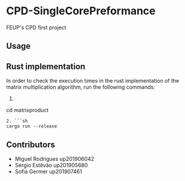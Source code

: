 # CPD-SingleCorePreformance
FEUP's CPD first project

## Usage

## Rust implementation

In order to check the execution times in the rust implementation of the
matrix multiplication algorithm, run the following commands:

1. ```sh
cd matrixproduct
```
2. ```sh
cargo run --release
```

## Contributors
- Miguel Rodrigues up201906042
- Sérgio Estêvão   up201905680
- Sofia Germer     up201907461
